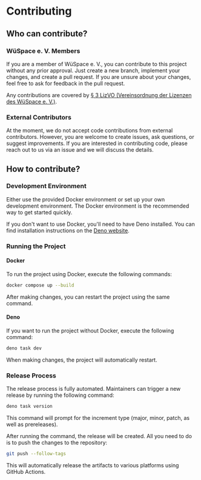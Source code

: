# Contributing

## Who can contribute?

### WüSpace e. V. Members

If you are a member of WüSpace e. V., you can contribute to this project without any prior approval. Just create a new branch, implement your changes, and create a pull request. If you are unsure about your changes, feel free to ask for feedback in the pull request.

Any contributions are covered by [§ 3 LizVO (Vereinsordnung der Lizenzen des WüSpace e. V.)](https://vos.wuespace.de/vo/lizvo/).

### External Contributors

At the moment, we do not accept code contributions from external contributors. However, you are welcome to create issues, ask questions, or suggest improvements. If you are interested in contributing code, please reach out to us via an issue and we will discuss the details.

## How to contribute?

### Development Environment

Either use the provided Docker environment or set up your own development environment. The Docker environment is the recommended way to get started quickly.

If you don't want to use Docker, you'll need to have Deno installed. You can find installation instructions on the [Deno website](https://deno.land/).

### Running the Project

#### Docker

To run the project using Docker, execute the following commands:

```bash
docker compose up --build
```

After making changes, you can restart the project using the same command.

#### Deno

If you want to run the project without Docker, execute the following command:

```bash
deno task dev
```

When making changes, the project will automatically restart.

### Release Process

The release process is fully automated. Maintainers can trigger a new release by running the following command:

```bash
deno task version
```

This command will prompt for the increment type (major, minor, patch, as well as prereleases).

After running the command, the release will be created. All you need to do is to push the changes to the repository:

```bash
git push --follow-tags
```

This will automatically release the artifacts to various platforms using GitHub Actions.
